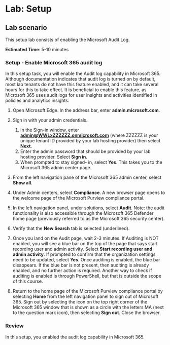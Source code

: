 <!---
---
Lab:
    Title: 'Setup'
---
--->

# Lab: Setup

## Lab scenario

This setup lab consists of enabling the Microsoft Audit Log.

**Estimated Time**: 5-10 minutes

### Setup - Enable Microsoft 365 audit log

In this setup task, you will enable the Audit log capability in Microsoft 365.  Although documentation indicates that audit log is turned on by default, most lab tenants do not have this feature enabled, and it can take several hours for this to take effect.  It is beneficial to enable this feature, as Microsoft 365 uses audit logs for user insights and activities identified in policies and analytics insights.

1. Open Microsoft Edge. In the address bar, enter **admin.microsoft.com**.

1. Sign in with your admin credentials.
    1. In the Sign-in window, enter **admin@WWLxZZZZZZ.onmicrosoft.com** (where ZZZZZZ is your unique tenant ID provided by your lab hosting provider) then select **Next**.
    1. Enter the admin password that should be provided by your lab hosting provider. Select **Sign in**.
    1. When prompted to stay signed- in, select **Yes**. This takes you to the Microsoft 365 admin center page.

1. From the left navigation pane of the Microsoft 365 admin center, select **Show all**.

1. Under Admin centers, select **Compliance**.  A new browser page opens to the welcome page of the Microsoft Purview compliance portal.  

1. In the left navigation panel, under solutions, select **Audit**.  Note: the audit functionality is also accessible through the Microsoft 365 Defender home page (previously referred to as the Microsoft 365 security center).

1. Verify that the **New Search** tab is selected (underlined).

1. Once you land on the Audit page, wait 2-3 minutes.  If Auditing is NOT enabled, you will see a blue bar on the top of the page that says start recording user and admin activity.  Select **Start recording user and admin activity**.  If prompted to confirm that the organization settings need to be updated, select **Yes**. Once auditing is enabled, the blue bar disappears.  If the blue bar is not present, then auditing is already enabled, and no further action is required.  Another way to check if auditing is enabled is through PowerShell, but that is outside the scope of this course.

1. Return to the home page of the Microsoft Purview compliance portal by selecting **Home** from the left navigation panel to sign out of Microsoft 365. Sign out by selecting the icon on the top right corner of the Microsoft 365 window that is shown as a circle with the letters MA (next to the question mark icon), then selecting **Sign out**.  Close the browser.

### Review

In this setup, you enabled the audit log capability in Microsoft 365.
